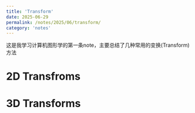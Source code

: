 ```yaml
---
title: 'Transform'
date: 2025-06-29
permalink: /notes/2025/06/transform/
category: 'notes'
---
```


这是我学习计算机图形学的第一条note，主要总结了几种常用的变换(Transform)方法

2D Transfroms
======

3D Transforms
======
